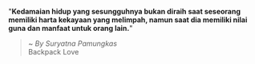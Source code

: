 "**Kedamaian hidup yang sesungguhnya bukan diraih saat seseorang memiliki harta kekayaan yang melimpah, namun saat dia memiliki nilai guna dan manfaat untuk orang lain.**"

> ~ _By Suryatna Pamungkas_  
Backpack Love
